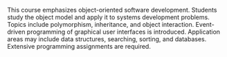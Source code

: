 This course emphasizes object-oriented software development. Students study the object model and apply it to systems development problems. Topics include polymorphism, inheritance, and object interaction. Event-driven programming of graphical user interfaces is introduced. Application areas may include data structures, searching, sorting, and databases. Extensive programming assignments are required.